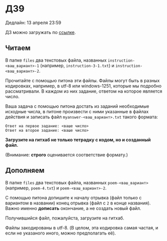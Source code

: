 # ДЗ9
Дедлайн: 13 апреля 23:59

ДЗ можно загружать по [ссылке](https://classroom.github.com/a/qSfPgcDh).

## Читаем

В папке `files` два текстовых файла, названных `instruction-<ваш_вариант>-1` (например, `instruction-3-1.txt`) и `instruction-<ваш_вариант>-2`. 

Прочитайте с помощью питона эти файлы.
    Файлы могут быть в разных кодировках, например, в utf-8 или windows-1251, которые мы подробно рассматривали.
    В каждом из них задание, ответом на которое является число.
    
Ваша задача с помощью питона достать из заданий необходимые исходные числа,
    в питоне произвести с ними указанные в файлах действия и записать файл `myanswer-<ваш_вариант>.txt` такого формата:
    
    Ответ на первое задание: <ваше число> 
    Ответ на второе задание: <ваше число>
    
    
**Загрузите на гитхаб не только тетрадку с кодом, но и созданный файл.**

(Внимание: **строго** оценивается соответствие формату.)


## Дополняем

В папке `files` два текстовых файла, названных `poem-<ваш_вариант>` (например, `poem-4.txt`) и `poem-<ваш_вариант>-2`. 

С помощью питона допишите к началу отрывка (файл только с вариантом в названии) конец отрывка (файл с `2` в конце названия).
    Важно именно **дописать** окончание, а не создать новый файл.
    
Получившийся файл, пожалуйста, загрузите на гитхаб.


Файлы закодированы в utf-8.
    (В целом, эта кодировка самая частая, и если не указаного иного, можно предполагать её).
